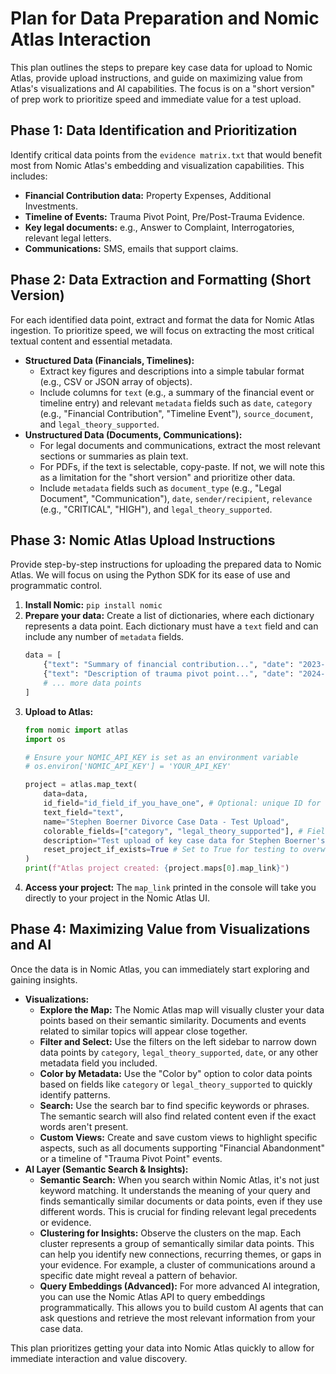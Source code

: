 # Plan for Data Preparation and Nomic Atlas Interaction

This plan outlines the steps to prepare key case data for upload to Nomic Atlas, provide upload instructions, and guide on maximizing value from Atlas's visualizations and AI capabilities. The focus is on a "short version" of prep work to prioritize speed and immediate value for a test upload.

## Phase 1: Data Identification and Prioritization

Identify critical data points from the `evidence matrix.txt` that would benefit most from Nomic Atlas's embedding and visualization capabilities. This includes:

*   **Financial Contribution data:** Property Expenses, Additional Investments.
*   **Timeline of Events:** Trauma Pivot Point, Pre/Post-Trauma Evidence.
*   **Key legal documents:** e.g., Answer to Complaint, Interrogatories, relevant legal letters.
*   **Communications:** SMS, emails that support claims.

## Phase 2: Data Extraction and Formatting (Short Version)

For each identified data point, extract and format the data for Nomic Atlas ingestion. To prioritize speed, we will focus on extracting the most critical textual content and essential metadata.

*   **Structured Data (Financials, Timelines):**
    *   Extract key figures and descriptions into a simple tabular format (e.g., CSV or JSON array of objects).
    *   Include columns for `text` (e.g., a summary of the financial event or timeline entry) and relevant `metadata` fields such as `date`, `category` (e.g., "Financial Contribution", "Timeline Event"), `source_document`, and `legal_theory_supported`.
*   **Unstructured Data (Documents, Communications):**
    *   For legal documents and communications, extract the most relevant sections or summaries as plain text.
    *   For PDFs, if the text is selectable, copy-paste. If not, we will note this as a limitation for the "short version" and prioritize other data.
    *   Include `metadata` fields such as `document_type` (e.g., "Legal Document", "Communication"), `date`, `sender/recipient`, `relevance` (e.g., "CRITICAL", "HIGH"), and `legal_theory_supported`.

## Phase 3: Nomic Atlas Upload Instructions

Provide step-by-step instructions for uploading the prepared data to Nomic Atlas. We will focus on using the Python SDK for its ease of use and programmatic control.

1.  **Install Nomic:** `pip install nomic`
2.  **Prepare your data:** Create a list of dictionaries, where each dictionary represents a data point. Each dictionary must have a `text` field and can include any number of `metadata` fields.
    ```python
    data = [
        {"text": "Summary of financial contribution...", "date": "2023-10-01", "category": "Financial Contribution", "source_document": "Bank Statement Oct 2023", "legal_theory_supported": "Financial Abandonment"},
        {"text": "Description of trauma pivot point...", "date": "2024-03-26", "category": "Timeline Event", "source_document": "Police Report", "legal_theory_supported": "Disability Impact"},
        # ... more data points
    ]
    ```
3.  **Upload to Atlas:**
    ```python
    from nomic import atlas
    import os

    # Ensure your NOMIC_API_KEY is set as an environment variable
    # os.environ['NOMIC_API_KEY'] = 'YOUR_API_KEY'

    project = atlas.map_text(
        data=data,
        id_field="id_field_if_you_have_one", # Optional: unique ID for each data point
        text_field="text",
        name="Stephen Boerner Divorce Case Data - Test Upload",
        colorable_fields=["category", "legal_theory_supported"], # Fields to color by in Atlas UI
        description="Test upload of key case data for Stephen Boerner's divorce case.",
        reset_project_if_exists=True # Set to True for testing to overwrite existing project
    )
    print(f"Atlas project created: {project.maps[0].map_link}")
    ```
4.  **Access your project:** The `map_link` printed in the console will take you directly to your project in the Nomic Atlas UI.

## Phase 4: Maximizing Value from Visualizations and AI

Once the data is in Nomic Atlas, you can immediately start exploring and gaining insights.

*   **Visualizations:**
    *   **Explore the Map:** The Nomic Atlas map will visually cluster your data points based on their semantic similarity. Documents and events related to similar topics will appear close together.
    *   **Filter and Select:** Use the filters on the left sidebar to narrow down data points by `category`, `legal_theory_supported`, `date`, or any other metadata field you included.
    *   **Color by Metadata:** Use the "Color by" option to color data points based on fields like `category` or `legal_theory_supported` to quickly identify patterns.
    *   **Search:** Use the search bar to find specific keywords or phrases. The semantic search will also find related content even if the exact words aren't present.
    *   **Custom Views:** Create and save custom views to highlight specific aspects, such as all documents supporting "Financial Abandonment" or a timeline of "Trauma Pivot Point" events.
*   **AI Layer (Semantic Search & Insights):**
    *   **Semantic Search:** When you search within Nomic Atlas, it's not just keyword matching. It understands the meaning of your query and finds semantically similar documents or data points, even if they use different words. This is crucial for finding relevant legal precedents or evidence.
    *   **Clustering for Insights:** Observe the clusters on the map. Each cluster represents a group of semantically similar data points. This can help you identify new connections, recurring themes, or gaps in your evidence. For example, a cluster of communications around a specific date might reveal a pattern of behavior.
    *   **Query Embeddings (Advanced):** For more advanced AI integration, you can use the Nomic Atlas API to query embeddings programmatically. This allows you to build custom AI agents that can ask questions and retrieve the most relevant information from your case data.

This plan prioritizes getting your data into Nomic Atlas quickly to allow for immediate interaction and value discovery.